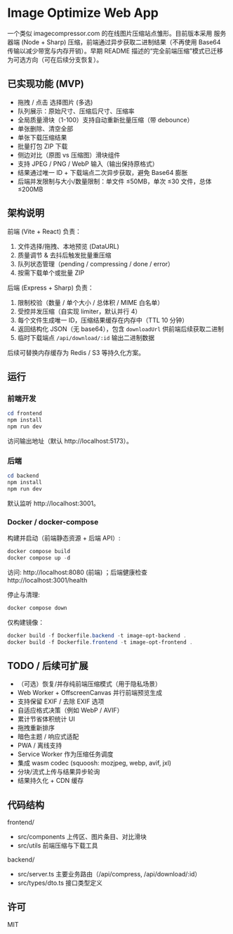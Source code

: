 # Image Optimize Web App

一个类似 imagecompressor.com 的在线图片压缩站点雏形。目前版本采用 服务器端 (Node + Sharp) 压缩，前端通过异步获取二进制结果（不再使用 Base64 传输以减少带宽与内存开销）。早期 README 描述的“完全前端压缩”模式已迁移为可选方向（可在后续分支恢复）。

## 已实现功能 (MVP)

- 拖拽 / 点击 选择图片 (多选)
- 队列展示：原始尺寸、压缩后尺寸、压缩率
- 全局质量滑块（1-100）支持自动重新批量压缩（带 debounce）
- 单张删除、清空全部
- 单张下载压缩结果
- 批量打包 ZIP 下载
- 侧边对比（原图 vs 压缩图）滑块组件
- 支持 JPEG / PNG / WebP 输入（输出保持原格式）
- 结果通过唯一 ID + 下载端点二次异步获取，避免 Base64 膨胀
- 后端并发限制与大小/数量限制：单文件 ≤50MB，单次 ≤30 文件，总体 ≤200MB

## 架构说明

前端 (Vite + React) 负责：
1. 文件选择/拖拽、本地预览 (DataURL)
2. 质量调节 & 去抖后触发批量重压缩
3. 队列状态管理（pending / compressing / done / error）
4. 按需下载单个或批量 ZIP

后端 (Express + Sharp) 负责：
1. 限制校验（数量 / 单个大小 / 总体积 / MIME 白名单）
2. 受控并发压缩（自实现 limiter，默认并行 4）
3. 每个文件生成唯一 ID，压缩结果缓存在内存中（TTL 10 分钟）
4. 返回结构化 JSON（无 base64），包含 `downloadUrl` 供前端后续获取二进制
5. 临时下载端点 `/api/download/:id` 输出二进制数据

后续可替换内存缓存为 Redis / S3 等持久化方案。

## 运行

### 前端开发
```powershell
cd frontend
npm install
npm run dev
```
访问输出地址（默认 http://localhost:5173）。

### 后端
```powershell
cd backend
npm install
npm run dev
```
默认监听 http://localhost:3001。

### Docker / docker-compose

构建并启动（前端静态资源 + 后端 API）:
```powershell
docker compose build
docker compose up -d
```
访问: http://localhost:8080 (前端) ；后端健康检查 http://localhost:3001/health

停止与清理:
```powershell
docker compose down
```

仅构建镜像：
```powershell
docker build -f Dockerfile.backend -t image-opt-backend .
docker build -f Dockerfile.frontend -t image-opt-frontend .
```

## TODO / 后续可扩展

- （可选）恢复/并存纯前端压缩模式（用于隐私场景）
- Web Worker + OffscreenCanvas 并行前端预览生成
- 支持保留 EXIF / 去除 EXIF 选项
- 自适应格式决策（例如 WebP / AVIF）
- 累计节省体积统计 UI
- 拖拽重新排序
- 暗色主题 / 响应式适配
- PWA / 离线支持
- Service Worker 作为压缩任务调度
- 集成 wasm codec (squoosh: mozjpeg, webp, avif, jxl)
- 分块/流式上传与结果异步轮询
- 结果持久化 + CDN 缓存

## 代码结构

frontend/
- src/components 上传区、图片条目、对比滑块
- src/utils 前端压缩与下载工具

backend/
- src/server.ts 主要业务路由（/api/compress, /api/download/:id）
- src/types/dto.ts 接口类型定义

## 许可

MIT
